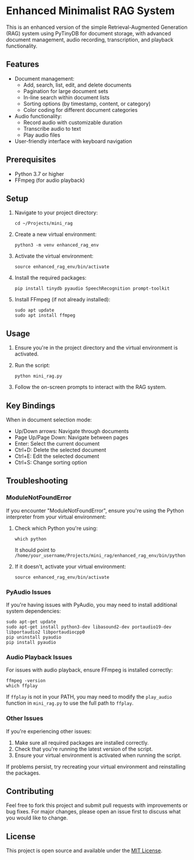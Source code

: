 # Enhanced Minimalist RAG System

This is an enhanced version of the simple Retrieval-Augmented Generation (RAG) system using PyTinyDB for document storage, with advanced document management, audio recording, transcription, and playback functionality.

## Features

- Document management:
  - Add, search, list, edit, and delete documents
  - Pagination for large document sets
  - In-line search within document lists
  - Sorting options (by timestamp, content, or category)
  - Color coding for different document categories
- Audio functionality:
  - Record audio with customizable duration
  - Transcribe audio to text
  - Play audio files
- User-friendly interface with keyboard navigation

## Prerequisites

- Python 3.7 or higher
- FFmpeg (for audio playback)

## Setup

1. Navigate to your project directory:
   ```
   cd ~/Projects/mini_rag
   ```

2. Create a new virtual environment:
   ```
   python3 -m venv enhanced_rag_env
   ```

3. Activate the virtual environment:
   ```
   source enhanced_rag_env/bin/activate
   ```

4. Install the required packages:
   ```
   pip install tinydb pyaudio SpeechRecognition prompt-toolkit
   ```

5. Install FFmpeg (if not already installed):
   ```
   sudo apt update
   sudo apt install ffmpeg
   ```

## Usage

1. Ensure you're in the project directory and the virtual environment is activated.

2. Run the script:
   ```
   python mini_rag.py
   ```

3. Follow the on-screen prompts to interact with the RAG system.

## Key Bindings

When in document selection mode:

- Up/Down arrows: Navigate through documents
- Page Up/Page Down: Navigate between pages
- Enter: Select the current document
- Ctrl+D: Delete the selected document
- Ctrl+E: Edit the selected document
- Ctrl+S: Change sorting option

## Troubleshooting

### ModuleNotFoundError

If you encounter "ModuleNotFoundError", ensure you're using the Python interpreter from your virtual environment:

1. Check which Python you're using:
   ```
   which python
   ```
   It should point to `/home/your_username/Projects/mini_rag/enhanced_rag_env/bin/python`

2. If it doesn't, activate your virtual environment:
   ```
   source enhanced_rag_env/bin/activate
   ```

### PyAudio Issues

If you're having issues with PyAudio, you may need to install additional system dependencies:

```
sudo apt-get update
sudo apt-get install python3-dev libasound2-dev portaudio19-dev libportaudio2 libportaudiocpp0
pip uninstall pyaudio
pip install pyaudio
```

### Audio Playback Issues

For issues with audio playback, ensure FFmpeg is installed correctly:

```
ffmpeg -version
which ffplay
```

If `ffplay` is not in your PATH, you may need to modify the `play_audio` function in `mini_rag.py` to use the full path to `ffplay`.

### Other Issues

If you're experiencing other issues:

1. Make sure all required packages are installed correctly.
2. Check that you're running the latest version of the script.
3. Ensure your virtual environment is activated when running the script.

If problems persist, try recreating your virtual environment and reinstalling the packages.

## Contributing

Feel free to fork this project and submit pull requests with improvements or bug fixes. For major changes, please open an issue first to discuss what you would like to change.

## License

This project is open source and available under the [MIT License](https://opensource.org/licenses/MIT).